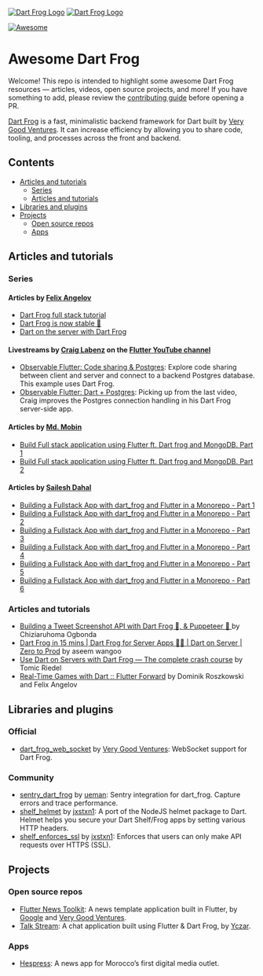 [![Dart Frog Logo][logo_white]][dart_frog_link_dark]
[![Dart Frog Logo][logo_black]][dart_frog_link_light]

[![Awesome](https://awesome.re/badge-flat2.svg)](https://awesome.re)

# Awesome Dart Frog

Welcome! This repo is intended to highlight some awesome Dart Frog resources — articles, videos, open source projects, and more! If you have something to add, please review the [contributing guide](https://github.com/VeryGoodOpenSource/awesome_dart_frog/blob/main/CONTRIBUTING.md) before opening a PR.

[Dart Frog](https://github.com/VeryGoodOpenSource/dart_frog) is a fast, minimalistic backend framework for Dart built by [Very Good Ventures](https://verygood.ventures/). It can increase efficiency by allowing you to share code, tooling, and processes across the front and backend.


## Contents

- [Articles and tutorials](#articles-and-tutorials)
    - [Series](#series)
    - [Articles and tutorials](#articles)
- [Libraries and plugins](#libraries-and-plugins)
- [Projects](#projects)
    - [Open source repos](#open-source-repos)
    - [Apps](#apps)

## Articles and tutorials

### Series

#### Articles by [Felix Angelov](https://twitter.com/felangelov)
- [Dart Frog full stack tutorial](https://verygood.ventures/blog/dart-frog-full-stack-tutorial) 
- [Dart Frog is now stable 🎉](https://verygood.ventures/blog/dart-frog-stable)
- [Dart on the server with Dart Frog](https://verygood.ventures/blog/dart-frog)

#### Livestreams by [Craig Labenz](https://twitter.com/craig_labenz) on the [Flutter YouTube channel](https://www.youtube.com/@flutterdev)
- [Observable Flutter: Code sharing & Postgres](https://youtu.be/WE-CYXE1xug): Explore code sharing between client and server and connect to a backend Postgres database. This example uses Dart Frog.
- [Observable Flutter: Dart + Postgres](https://youtu.be/g76H6-MeHHk): Picking up from the last video, Craig improves the Postgres connection handling in his Dart Frog server-side app.

#### Articles by [Md. Mobin](https://dev.to/djsmk123)
- [Build Full stack application using Flutter ft. Dart frog and MongoDB. Part 1](https://dev.to/djsmk123/build-full-stack-application-using-flutter-ft-dart-frog-and-mongodb-part-1-1e2k)
- [Build Full stack application using Flutter ft. Dart frog and MongoDB. Part 2](https://dev.to/djsmk123/build-full-stack-application-using-flutter-ft-dart-frog-and-mongodb-part-2-m1a)

#### Articles by [Sailesh Dahal](https://saileshdahal.com.np/)
- [Building a Fullstack App with dart_frog and Flutter in a Monorepo - Part 1](https://saileshdahal.com.np/building-a-fullstack-app-with-dartfrog-and-flutter-in-a-monorepo-part-1)
- [Building a Fullstack App with dart_frog and Flutter in a Monorepo - Part 2](https://saileshdahal.com.np/building-a-fullstack-app-with-dartfrog-and-flutter-in-a-monorepo-part-2)
- [Building a Fullstack App with dart_frog and Flutter in a Monorepo - Part 3](https://saileshdahal.com.np/building-a-fullstack-app-with-dartfrog-and-flutter-in-a-monorepo-part-3)
- [Building a Fullstack App with dart_frog and Flutter in a Monorepo - Part 4](https://saileshdahal.com.np/building-a-fullstack-app-with-dartfrog-and-flutter-in-a-monorepo-part-4)
- [Building a Fullstack App with dart_frog and Flutter in a Monorepo - Part 5](https://saileshdahal.com.np/building-a-fullstack-app-with-dartfrog-and-flutter-in-a-monorepo-part-5)
- [Building a Fullstack App with dart_frog and Flutter in a Monorepo - Part 6](https://saileshdahal.com.np/building-a-fullstack-app-with-dartfrog-and-flutter-in-a-monorepo-part-6)

### Articles and tutorials

- [Building a Tweet Screenshot API with Dart Frog 🐸, & Puppeteer 🐾 ](https://zfinix.medium.com/building-a-tweet-screenshot-api-with-dart-frog-puppeteer-7e8da301dd32) by Chiziaruhoma Ogbonda
- [Dart Frog in 15 mins | Dart Frog for Server Apps 🎯🐸 | Dart on Server | Zero to Prod](https://www.youtube.com/watch?v=U0PqwMrIJcE) by aseem wangoo
- [Use Dart on Servers with Dart Frog — The complete crash course](https://tomicriedel.medium.com/cff6fc9f033b) by Tomic Riedel
- [Real-Time Games with Dart :: Flutter Forward](https://youtu.be/TGKipiJhpXo) by Dominik Roszkowski and Felix Angelov

## Libraries and plugins 

### Official 

- [dart_frog_web_socket](https://pub.dev/packages/dart_frog_web_socket) by [Very Good Ventures](https://github.com/VeryGoodOpenSource): WebSocket support for Dart Frog. 

### Community

- [sentry_dart_frog](https://pub.dev/packages/sentry_dart_frog) by [ueman](https://github.com/ueman): Sentry integration for dart_frog. Capture errors and trace performance. 
- [shelf_helmet](https://pub.dev/packages/shelf_helmet) by [jxstxn1](https://github.com/jxstxn1): A port of the NodeJS helmet package to Dart. Helmet helps you secure your Dart Shelf/Frog apps by setting various HTTP headers. 
- [shelf_enforces_ssl](https://pub.dev/packages/shelf_enforces_ssl) by [jxstxn1](https://github.com/jxstxn1): Enforces that users can only make API requests over HTTPS (SSL). 

## Projects 

### Open source repos

- [Flutter News Toolkit](https://github.com/flutter/news_toolkit): A news template application built in Flutter, by [Google](https://github.com/flutter) and [Very Good Ventures](https://github.com/VGVentures).
- [Talk Stream](https://github.com/Yczar/talk-stream-backend): A chat application built using Flutter & Dart Frog, by [Yczar](https://github.com/Yczar).

### Apps

- [Hespress](https://verygood.ventures/success-stories/hespress-case-study): A news app for Morocco’s first digital media outlet. 

[dart_frog_link_dark]: https://github.com/verygoodopensource/dart_frog#gh-dark-mode-only
[dart_frog_link_light]: https://github.com/verygoodopensource/dart_frog#gh-light-mode-only
[logo_black]: https://raw.githubusercontent.com/VeryGoodOpenSource/dart_frog/main/assets/dart_frog_logo_black.png#gh-light-mode-only
[logo_white]: https://raw.githubusercontent.com/VeryGoodOpenSource/dart_frog/main/assets/dart_frog_logo_white.png#gh-dark-mode-only
